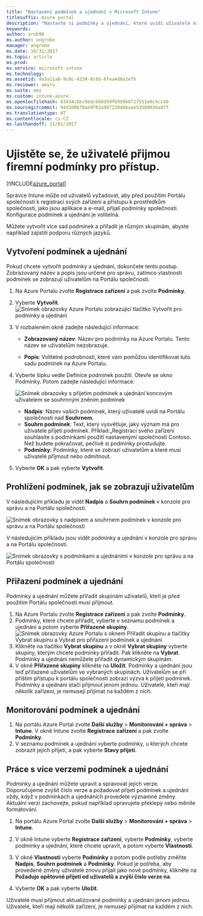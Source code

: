 ```yaml
---
title: "Nastavení podmínek a ujednání v Microsoft Intune"
titlesuffix: Azure portal
description: "Nastavte si podmínky a ujednání, které uvidí uživatelé na Portálu společnosti pro Intune. "
keywords: 
author: arob98
ms.author: angrobe
manager: angrobe
ms.date: 10/31/2017
ms.topic: article
ms.prod: 
ms.service: microsoft-intune
ms.technology: 
ms.assetid: 4a3a11a8-9c0c-4334-8c6b-6fea4d0a2efb
ms.reviewer: amyro
ms.suite: ems
ms.custom: intune-azure
ms.openlocfilehash: 63434cbbc9edc668d59fb99968727551e0c4cc40
ms.sourcegitcommit: 94d3d86f8ae9f82a9872384bbaae53580036a4ff
ms.translationtype: HT
ms.contentlocale: cs-CZ
ms.lasthandoff: 11/01/2017
---
```

# <a name="ensure-users-accept-company-terms-for-access"></a>Ujistěte se, že uživatelé přijmou firemní podmínky pro přístup.

[!INCLUDE[azure_portal](./includes/azure_portal.md)]

Správce Intune může od uživatelů vyžadovat, aby před použitím Portálu společnosti k registraci svých zařízení a přístupu k prostředkům společnosti, jako jsou aplikace a e-mail, přijali podmínky společnosti. Konfigurace podmínek a ujednání je volitelná.

Můžete vytvořit více sad podmínek a přiřadit je různým skupinám, abyste například zajistili podporu různých jazyků.

## <a name="create-terms-and-conditions"></a>Vytvoření podmínek a ujednání
Pokud chcete vytvořit podmínky a ujednání, dokončete tento postup. Zobrazovaný název a popis jsou určené pro správu, zatímco vlastnosti podmínek se zobrazují uživatelům na Portálu společnosti.

1. Na Azure Portalu zvolte **Registrace zařízení** a pak zvolte **Podmínky**.
2. Vyberte **Vytvořit**.
![Snímek obrazovky Azure Portalu zobrazující tlačítko Vytvořit pro podmínky a ujednání](media/terms-create-terms.png)
3. V rozbaleném okně zadejte následující informace:

   - **Zobrazovaný název**: Název pro podmínky na Azure Portalu. Tento název se uživatelům nezobrazuje.

   - **Popis**: Volitelné podrobnosti, které vám pomůžou identifikovat tuto sadu podmínek na Azure Portalu.

4. Vyberte šipku vedle Definice podmínek použití. Otevře se okno Podmínky. Potom zadejte následující informace:

   ![Snímek obrazovky s přijetím podmínek a ujednání koncovým uživatelem se souhrnným zněním podmínek](./media/terms-summary-create.png)

   - **Nadpis**: Název vašich podmínek, který uživatelé uvidí na Portálu společnosti nad **Souhrnem**.
   - **Souhrn podmínek**: Text, který vysvětluje, jaký význam má pro uživatele přijetí podmínek. Příklad:„Registrací svého zařízení souhlasíte s podmínkami použití nastavenými společností Contoso. Než budete pokračovat, pečlivě si podmínky prostudujte.
   - **Podmínky**: Podmínky, které se zobrazí uživatelům a které musí uživatelé přijmout nebo odmítnout.

5. Vyberte **OK** a pak vyberte **Vytvořit**.

## <a name="see-how-terms-are-displayed-to-your-users"></a>Prohlížení podmínek, jak se zobrazují uživatelům
V následujícím příkladu je vidět **Nadpis** a **Souhrn podmínek** v konzole pro správu a na Portálu společnosti.

![Snímek obrazovky s nadpisem a souhrnem podmínek v konzole pro správu a na Portálu společnosti](./media/terms-summary-terms.png)

V následujícím příkladu jsou vidět podmínky a ujednání v konzole pro správu a na Portálu společnosti.

![Snímek obrazovky s podmínkami a ujednáními v konzole pro správu a na Portálu společnosti](./media/terms-properties-terms.png)

## <a name="assign-terms-and-conditions"></a>Přiřazení podmínek a ujednání

Podmínky a ujednání můžete přiřadit skupinám uživatelů, kteří je před použitím Portálu společnosti musí přijmout.

1. Na Azure Portalu zvolte **Registrace zařízení** a pak zvolte **Podmínky**.
2. Podmínky, které chcete přiřadit, vyberte v seznamu podmínek a ujednání a potom vyberte **Přiřazené skupiny**.
![Snímek obrazovky Azure Portalu s oknem Přiřadit skupinu a tlačítky Vybrat skupinu a Vybrat pro přiřazení podmínek a ujednání](media/terms-assign-groups.png)
3. Klikněte na tlačítko **Vybrat skupinu** a v okně **Vybrat skupiny** vyberte skupiny, kterým chcete podmínky přiřadit. Pak klikněte na **Vybrat**. Podmínky a ujednání nemůžete přiřadit dynamickým skupinám.
4. V okně **Přiřazené skupiny** klikněte na **Uložit**.  Podmínky a ujednání jsou teď přiřazené uživatelům ve vybraných skupinách. Uživatelům se při příštím přístupu k portálu společnosti zobrazí výzva k přijetí podmínek. Podmínky a ujednání stačí přijmout jenom jednou. Uživatelé, kteří mají několik zařízení, je nemusejí přijímat na každém z nich.


## <a name="monitor-terms-and-conditions"></a>Monitorování podmínek a ujednání

1. Na portálu Azure Portal zvolte **Další služby** > **Monitorování + správa** > **Intune**. V okně Intune zvolte **Registrace zařízení** a pak zvolte **Podmínky**.
2. V seznamu podmínek a ujednání vyberte podmínky, u kterých chcete zobrazit jejich přijetí, a pak vyberte **Stavy přijetí**.

## <a name="work-with-multiple-versions-of-terms-and-conditions"></a>Práce s více verzemi podmínek a ujednání
Podmínky a ujednání můžete upravit a spravovat jejich verze. Doporučujeme zvýšit číslo verze a požadovat přijetí podmínek a ujednání vždy, když v podmínkách a ujednáních provedete významné změny. Aktuální verzi zachovejte, pokud například opravujete překlepy nebo měníte formátování.

1. Na portálu Azure Portal zvolte **Další služby** > **Monitorování + správa** > **Intune**.

2. V okně Intune vyberte **Registrace zařízení**, vyberte **Podmínky**, vyberte podmínky a ujednání, které chcete upravit, a potom vyberte **Vlastnosti**.

4. V okně **Vlastnosti** vyberte **Podmínky** a potom podle potřeby změňte **Nadpis**, **Souhrn podmínek** a **Podmínky**. Pokud je potřeba, aby provedené změny uživatelé znovu přijali jako nové podmínky, klikněte na **Požaduje opětovné přijetí od uživatelů a zvýší číslo verze na**.

4.  Vyberte **OK** a pak vyberte **Uložit**.

Uživatelé musí přijmout aktualizované podmínky a ujednání jenom jednou. Uživatelé, kteří mají několik zařízení, je nemusejí přijímat na každém z nich.
